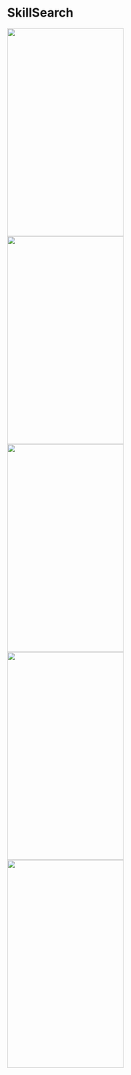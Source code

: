 # SkillSearch

<div style="display: inline" align="center">
<img src="https://github.com/csold/SkillSearch/raw/master/screenshot1.png" width="270" height="480">
<img src="https://github.com/csold/SkillSearch/raw/master/screenshot2.png" width="270" height="480">
<img src="https://github.com/csold/SkillSearch/raw/master/screenshot3.png" width="270" height="480">
<img src="https://github.com/csold/SkillSearch/raw/master/screenshot4.png" width="270" height="480">
<img src="https://github.com/csold/SkillSearch/raw/master/screenshot5.png" width="270" height="480">
</div>
